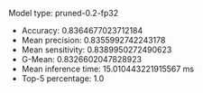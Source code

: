 Model type: pruned-0.2-fp32

* Accuracy: 0.8364677023712184
* Mean precision: 0.8355992742243178
* Mean sensitivity: 0.8389950272490623
* G-Mean: 0.8326602047828923
* Mean inference time: 15.010443221915567 ms
* Top-5 percentage: 1.0
